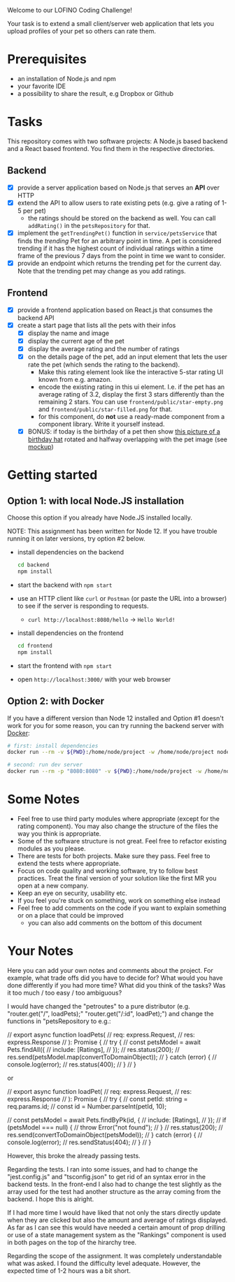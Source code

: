 Welcome to our LOFINO Coding Challenge!

Your task is to extend a small client/server web application that lets you upload profiles of your pet so others can rate them.

# Prerequisites

- an installation of Node.js and npm
- your favorite IDE
- a possibility to share the result, e.g Dropbox or Github

# Tasks

This repository comes with two software projects: A Node.js based backend and a React based frontend. You find them in the respective directories.

## Backend

- [x] provide a server application based on Node.js that serves an **API** over HTTP
- [x] extend the API to allow users to rate existing pets (e.g. give a rating of 1-5 per pet)
  - the ratings should be stored on the backend as well. You can call `addRating()` in the `petsRepository` for that.
- [x] implement the `getTrendingPet()` function in `service/petsService` that finds the _trending_ Pet for an arbitrary point in time. A pet is considered trending if it has the highest count of individual ratings within a time frame of the previous 7 days from the point in time we want to consider.
- [x] provide an endpoint which returns the trending pet for the current day. Note that the trending pet may change as you add ratings.

## Frontend

- [x] provide a frontend application based on React.js that consumes the backend API
- [x] create a start page that lists all the pets with their infos
  - [x] display the name and image
  - [x] display the current age of the pet
  - [x] display the average rating and the number of ratings
  - [x] on the details page of the pet, add an input element that lets the user rate the pet (which sends the rating to the backend).
    - Make this rating element look like the interactive 5-star rating UI known from e.g. amazon.
    - encode the existing rating in this ui element. I.e. if the pet has an average rating of 3.2, display the first 3 stars differently than the remaining 2 stars. You can use `frontend/public/star-empty.png` and `frontend/public/star-filled.png` for that.
    - for this component, do **not** use a ready-made component from a component library. Write it yourself instead.
  - [x] BONUS: if today is the birthday of a pet then show [this picture of a birthday hat](frontend/public/birthday-hat.png) rotated and halfway overlapping with the pet image (see [mockup](mockups/birthday-hat.png))

# Getting started

## Option 1: with local Node.JS installation

Choose this option if you already have Node.JS installed locally.

NOTE: This assignment has been written for Node 12. If you have trouble running it on later versions, try option #2 below.

- install dependencies on the backend
  ```bash
  cd backend
  npm install
  ```
- start the backend with `npm start`
- use an HTTP client like `curl` or `Postman` (or paste the URL into a browser) to see if the server is responding to requests.

  - `curl http://localhost:8080/hello` -> `Hello World!`

- install dependencies on the frontend
  ```bash
  cd frontend
  npm install
  ```
- start the frontend with `npm start`
- open `http://localhost:3000/` with your web browser

## Option 2: with Docker

If you have a different version than Node 12 installed and Option #1 doesn't work for you for some reason, you can try running the backend server with [Docker](https://www.docker.com/):

```sh
# first: install dependencies
docker run --rm -v ${PWD}:/home/node/project -w /home/node/project node:12 npm install

# second: run dev server
docker run --rm -p "8080:8080" -v ${PWD}:/home/node/project -w /home/node/project node:12 npm run start
```

# Some Notes

- Feel free to use third party modules where appropriate (except for the rating component). You may also change the structure of the files the way you think is appropriate.
- Some of the software structure is not great. Feel free to refactor existing modules as you please.
- There are tests for both projects. Make sure they pass. Feel free to extend the tests where appropriate.
- Focus on code quality and working software, try to follow best practices. Treat the final version of your solution like the first MR you open at a new company.
- Keep an eye on security, usability etc.
- If you feel you're stuck on something, work on something else instead
- Feel free to add comments on the code if you want to explain something or on a place that could be improved
  - you can also add comments on the bottom of this document

# Your Notes

Here you can add your own notes and comments about the project.
For example, what trade offs did you have to decide for? What would you have done differently if you had more time?
What did you think of the tasks? Was it too much / too easy / too ambiguous?

I would have changed the "petroutes" to a pure distributor (e.g. "router.get("/", loadPets);" "router.get("/:id", loadPet);") and change the functions in "petsRepository to e.g.:

// export async function loadPets(
// 	req: express.Request,
// 	res: express.Response
// ): Promise<void> {
// 	try {
// 		const petsModel = await Pets.findAll({
// 			include: [Ratings],
// 		});
// 		res.status(200);
// 		res.send(petsModel.map(convertToDomainObject));
// 	} catch (error) {
// 		console.log(error);
// 		res.status(400);
// 	}
// }

or


// export async function loadPet(
// 	req: express.Request,
// 	res: express.Response
// ): Promise<void> {
// 	try {
// 		const petId: string = req.params.id;
// 		const id = Number.parseInt(petId, 10);

// 		const petsModel = await Pets.findByPk(id, {
// 			include: [Ratings],
// 		});
// 		if (petsModel === null) {
// 			throw Error("not found");
// 		}
// 		res.status(200);
// 		res.send(convertToDomainObject(petsModel));
// 	} catch (error) {
// 		console.log(error);
// 		res.sendStatus(404);
// 	}
// }

However, this broke the already passing tests.

Regarding the tests. I ran into some issues, and had to change the "jest.config.js" and "tsconfig.json" to get rid of an syntax error in the backend tests. In the front-end I also had to change the test slightly as the array used for the test had another structure as the array coming from the backend. I hope this is alright.

If I had more time I would have liked that not only the stars directly update when they are clicked but also the amount and average of ratings displayed. As far as I can see this would have needed a certain amount of prop drilling or use of a state management system as the "Rankings" component is used in both pages on the top of the hirarchy tree.

Regarding the scope of the assignment. It was completely understandable what was asked. I found the difficulty level adequate. However, the expected time of 1-2 hours was a bit short.